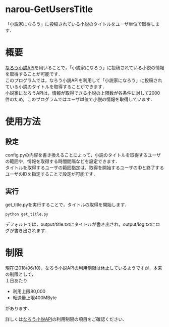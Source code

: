 # narou-GetUsersTitle
「小説家になろう」に投稿されている小説のタイトルをユーザ単位で取得します．

# 概要
[なろう小説API](http://dev.syosetu.com/man/api/)を用いることで，「小説家になろう」に投稿されている小説の情報を取得することが可能です．  
このプログラムでは，なろう小説APIを利用して「小説家になろう」に投稿されている小説のタイトルを取得することができます．  
小説家になろうAPIは，情報が取得できる小説の上限数が各条件に対して2000件のため，このプログラムではユーザ単位で小説の情報を取得しています．　　

# 使用方法
## 設定
config.pyの内容を書き換えることによって，小説のタイトルを取得するユーザの範囲や，情報を取得する時間間隔などを設定できます．  
タイトルを取得するユーザの範囲指定は，取得を開始するユーザのIDと終了するユーザのIDを指定することで設定が可能です．

## 実行
get_title.pyを実行することで，タイトルの取得を開始します．
```
python get_title.py
```
デフォルトでは，output/title.txtにタイトルが書き出され，output/log.txtにログが書き出されます．

# 制限
現在(2018/06/10)，なろう小説APIの利用制限は休止しているようですが，本来の制限として，  
１日あたり
  
* 利用上限80,000
* 転送量上限400MByte

があります．  
  
詳しくは[なろう小説API](http://dev.syosetu.com/man/api/)の利用制限の項目をご確認ください．
